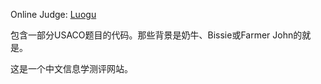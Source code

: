 Online Judge: [Luogu](https://www.luogu.org)

包含一部分USACO题目的代码。那些背景是奶牛、Bissie或Farmer John的就是。

这是一个中文信息学测评网站。
